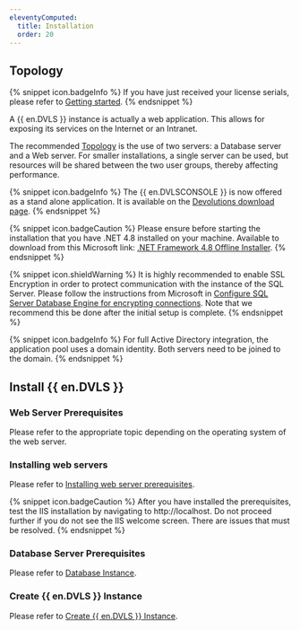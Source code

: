 ```yaml
---
eleventyComputed:
  title: Installation
  order: 20
---
```

## Topology 
{% snippet icon.badgeInfo %} 
If you have just received your license serials, please refer to [Getting started](/server/getting-started/). 
{% endsnippet %}
 
A {{ en.DVLS }} instance is actually a web application. This allows for exposing its services on the Internet or an Intranet.  

The recommended [Topology](/server/overview/topologies/) is the use of two servers: a Database server and a Web server. For smaller installations, a single server can be used, but resources will be shared between the two user groups, thereby affecting performance.  

{% snippet icon.badgeInfo %} 
The {{ en.DVLSCONSOLE }} is now offered as a stand alone application. It is available on the [Devolutions download page](https://server.devolutions.net/home/download). 
{% endsnippet %}
 
{% snippet icon.badgeCaution %} 
Please ensure before starting the installation that you have .NET 4.8 installed on your machine. Available to download from this Microsoft link: [.NET Framework 4.8 Offline Installer](https://api.devolutions.net/redirection/a2ad328a-b3a3-4e04-977a-a3e8681f00dc). 
{% endsnippet %}
 
{% snippet icon.shieldWarning %} 
It is highly recommended to enable SSL Encryption in order to protect communication with the instance of the SQL Server. Please follow the instructions from Microsoft in [Configure SQL Server Database Engine for encrypting connections](https://learn.microsoft.com/en-US/sql/database-engine/configure-windows/configure-sql-server-encryption). Note that we recommend this be done after the initial setup is complete. 
{% endsnippet %}
 
{% snippet icon.badgeInfo %} 
For full Active Directory integration, the application pool uses a domain identity. Both servers need to be joined to the domain. 
{% endsnippet %}
 
## Install {{ en.DVLS }} 

### Web Server Prerequisites 

Please refer to the appropriate topic depending on the operating system of the web server. 

### Installing web servers

Please refer to [Installing web server prerequisites](/server/installation/installing-web-server-prerequisites/). 

{% snippet icon.badgeCaution %} 
After you have installed the prerequisites, test the IIS installation by navigating to http<area>://localhost. Do not proceed further if you do not see the IIS welcome screen. There are issues that must be resolved. 
{% endsnippet %}
 
### Database Server Prerequisites  

Please refer to [Database Instance](/server/installation/database-instance/). 

### Create {{ en.DVLS }} Instance 

Please refer to [Create {{ en.DVLS }} Instance](/server/installation/create-server-instance/).
